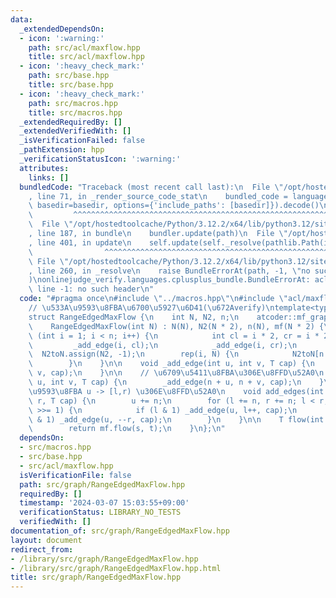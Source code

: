 ```yaml
---
data:
  _extendedDependsOn:
  - icon: ':warning:'
    path: src/acl/maxflow.hpp
    title: src/acl/maxflow.hpp
  - icon: ':heavy_check_mark:'
    path: src/base.hpp
    title: src/base.hpp
  - icon: ':heavy_check_mark:'
    path: src/macros.hpp
    title: src/macros.hpp
  _extendedRequiredBy: []
  _extendedVerifiedWith: []
  _isVerificationFailed: false
  _pathExtension: hpp
  _verificationStatusIcon: ':warning:'
  attributes:
    links: []
  bundledCode: "Traceback (most recent call last):\n  File \"/opt/hostedtoolcache/Python/3.12.2/x64/lib/python3.12/site-packages/onlinejudge_verify/documentation/build.py\"\
    , line 71, in _render_source_code_stat\n    bundled_code = language.bundle(stat.path,\
    \ basedir=basedir, options={'include_paths': [basedir]}).decode()\n          \
    \         ^^^^^^^^^^^^^^^^^^^^^^^^^^^^^^^^^^^^^^^^^^^^^^^^^^^^^^^^^^^^^^^^^^^^^^^^^^^^^^^^^\n\
    \  File \"/opt/hostedtoolcache/Python/3.12.2/x64/lib/python3.12/site-packages/onlinejudge_verify/languages/cplusplus.py\"\
    , line 187, in bundle\n    bundler.update(path)\n  File \"/opt/hostedtoolcache/Python/3.12.2/x64/lib/python3.12/site-packages/onlinejudge_verify/languages/cplusplus_bundle.py\"\
    , line 401, in update\n    self.update(self._resolve(pathlib.Path(included), included_from=path))\n\
    \                ^^^^^^^^^^^^^^^^^^^^^^^^^^^^^^^^^^^^^^^^^^^^^^^^^^^^^^^^^\n \
    \ File \"/opt/hostedtoolcache/Python/3.12.2/x64/lib/python3.12/site-packages/onlinejudge_verify/languages/cplusplus_bundle.py\"\
    , line 260, in _resolve\n    raise BundleErrorAt(path, -1, \"no such header\"\
    )\nonlinejudge_verify.languages.cplusplus_bundle.BundleErrorAt: acl/maxflow.hpp:\
    \ line -1: no such header\n"
  code: "#pragma once\n#include \"../macros.hpp\"\n#include \"acl/maxflow.hpp\"\n\n\
    // \u533A\u9593\u8FBA\u6700\u5927\u6D41(\u672Averify)\ntemplate<typename T>\n\
    struct RangeEdgedMaxFlow {\n    int N, N2, n;\n    atcoder::mf_graph<T> mf;\n\n\
    \    RangeEdgedMaxFlow(int N) : N(N), N2(N * 2), n(N), mf(N * 2) {\n        for\
    \ (int i = 1; i < n; i++) {\n            int cl = i * 2, cr = i * 2 + 1;\n   \
    \         _add_edge(i, cl);\n            _add_edge(i, cr);\n        }\n      \
    \  N2toN.assign(N2, -1);\n        rep(i, N) {\n            N2toN[n + i] = i;\n\
    \        }\n    }\n\n    void _add_edge(int u, int v, T cap) {\n        mf.add_edge(u,\
    \ v, cap);\n    }\n\n    // \u6709\u5411\u8FBA\u306E\u8FFD\u52A0\n    void add_edge(int\
    \ u, int v, T cap) {\n        _add_edge(n + u, n + v, cap);\n    }\n\n    // \u533A\
    \u9593\u8FBA u -> [l,r) \u306E\u8FFD\u52A0\n    void add_edges(int u, int l, int\
    \ r, T cap) {\n        u += n;\n        for (l += n, r += n; l < r; l >>= 1, r\
    \ >>= 1) {\n            if (l & 1) _add_edge(u, l++, cap);\n            if (r\
    \ & 1) _add_edge(u, --r, cap);\n        }\n    }\n\n    T flow(int s, int t) {\n\
    \        return mf.flow(s, t);\n    }\n};\n"
  dependsOn:
  - src/macros.hpp
  - src/base.hpp
  - src/acl/maxflow.hpp
  isVerificationFile: false
  path: src/graph/RangeEdgedMaxFlow.hpp
  requiredBy: []
  timestamp: '2024-03-07 15:03:55+09:00'
  verificationStatus: LIBRARY_NO_TESTS
  verifiedWith: []
documentation_of: src/graph/RangeEdgedMaxFlow.hpp
layout: document
redirect_from:
- /library/src/graph/RangeEdgedMaxFlow.hpp
- /library/src/graph/RangeEdgedMaxFlow.hpp.html
title: src/graph/RangeEdgedMaxFlow.hpp
---
```

